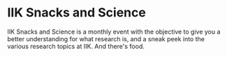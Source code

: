 # IIK Snacks and Science

IIK Snacks and Science is a monthly event with the objective to give you a better understanding for what research is, and a sneak peek into the various research topics at IIK. And there's food.